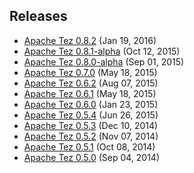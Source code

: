 <!--
   Licensed to the Apache Software Foundation (ASF) under one or more
   contributor license agreements.  See the NOTICE file distributed with
   this work for additional information regarding copyright ownership.
   The ASF licenses this file to You under the Apache License, Version 2.0
   (the "License"); you may not use this file except in compliance with
   the License.  You may obtain a copy of the License at

       http://www.apache.org/licenses/LICENSE-2.0

   Unless required by applicable law or agreed to in writing, software
   distributed under the License is distributed on an "AS IS" BASIS,
   WITHOUT WARRANTIES OR CONDITIONS OF ANY KIND, either express or implied.
   See the License for the specific language governing permissions and
   limitations under the License.
-->

<head><title>Apache Tez Releases</title></head>

Releases
------------
-   [Apache Tez 0.8.2](./apache-tez-0-8-2.html) (Jan 19, 2016)
-   [Apache Tez 0.8.1-alpha](./apache-tez-0-8-1-alpha.html) (Oct 12, 2015)
-   [Apache Tez 0.8.0-alpha](./apache-tez-0-8-0-alpha.html) (Sep 01, 2015)
-   [Apache Tez 0.7.0](./apache-tez-0-7-0.html) (May 18, 2015)
-   [Apache Tez 0.6.2](./apache-tez-0-6-2.html) (Aug 07, 2015)
-   [Apache Tez 0.6.1](./apache-tez-0-6-1.html) (May 18, 2015)
-   [Apache Tez 0.6.0](./apache-tez-0-6-0.html) (Jan 23, 2015)
-   [Apache Tez 0.5.4](./apache-tez-0-5-4.html) (Jun 26, 2015)
-   [Apache Tez 0.5.3](./apache-tez-0-5-3.html) (Dec 10, 2014)
-   [Apache Tez 0.5.2](./apache-tez-0-5-2.html) (Nov 07, 2014)
-   [Apache Tez 0.5.1](./apache-tez-0-5-1.html) (Oct 08, 2014)
-   [Apache Tez 0.5.0](./apache-tez-0-5-0.html) (Sep 04, 2014)
